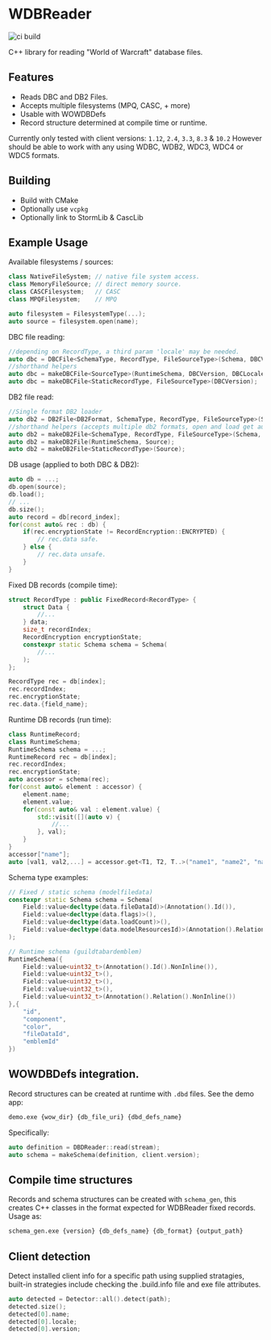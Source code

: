 # WDBReader

![ci build](https://github.com/Frostshake/WDBReader/actions/workflows/wdbreader.yml/badge.svg?branch=main)

C++ library for reading "World of Warcraft" database files.

## Features

- Reads DBC and DB2 Files.
- Accepts multiple filesystems (MPQ, CASC, + more)
- Usable with WOWDBDefs
- Record structure determined at compile time or runtime.

Currently only tested with client versions: `1.12`, `2.4`, `3.3`, `8.3` & `10.2`
However should be able to work with any using WDBC, WDB2, WDC3, WDC4 or WDC5 formats.

## Building

- Build with CMake
- Optionally use `vcpkg`
- Optionally link to StormLib & CascLib

## Example Usage

Available filesystems / sources:
```cpp
class NativeFileSystem; // native file system access.
class MemoryFileSource; // direct memory source.
class CASCFilesystem;   // CASC
class MPQFilesystem;    // MPQ

auto filesystem = FilesystemType(...);
auto source = filesystem.open(name);
```

DBC file reading:
```cpp
//depending on RecordType, a third param 'locale' may be needed. 
auto dbc = DBCFile<SchemaType, RecordType, FileSourceType>(Schema, DBCVersion);
//shorthand helpers
auto dbc = makeDBCFile<SourceType>(RuntimeSchema, DBCVersion, DBCLocale);
auto dbc = makeDBCFile<StaticRecordType, FileSourceType>(DBCVersion);
```

DB2 file read:
```cpp
//Single format DB2 loader
auto db2 = DB2File<DB2Format, SchemaType, RecordType, FileSourceType>(Schema);
//shorthand helpers (accepts multiple db2 formats, open and load get automatically called.)
auto db2 = makeDB2File<SchemaType, RecordType, FileSourceType>(Schema, Source);     
auto db2 = makeDB2File(RuntimeSchema, Source);
auto db2 = makeDB2File<StaticRecordType>(Source);
```

DB usage (applied to both DBC & DB2):
```cpp
auto db = ...;
db.open(source);
db.load();
// ...
db.size();
auto record = db[record_index];
for(const auto& rec : db) {
    if(rec.encryptionState != RecordEncryption::ENCRYPTED) {
        // rec.data safe.
    } else {
        // rec.data unsafe.
    }
}
```

Fixed DB records (compile time):
```cpp
struct RecordType : public FixedRecord<RecordType> {
    struct Data {
        //...
    } data;
    size_t recordIndex;
    RecordEncryption encryptionState;
    constexpr static Schema schema = Schema(
        //...
    );
};

RecordType rec = db[index];
rec.recordIndex;
rec.encryptionState;
rec.data.{field_name};
```

Runtime DB records (run time):
```cpp
class RuntimeRecord;
class RuntimeSchema;
RuntimeSchema schema = ...;
RuntimeRecord rec = db[index];
rec.recordIndex;
rec.encryptionState;
auto accessor = schema(rec);
for(const auto& element : accessor) {
    element.name;
    element.value;
    for(const auto& val : element.value) {
        std::visit([](auto v) {
            //...
        }, val);
    }
}
accessor["name"];
auto [val1, val2,...] = accessor.get<T1, T2, T..>("name1", "name2", "name"...);
```

Schema type examples:
```cpp
// Fixed / static schema (modelfiledata)
constexpr static Schema schema = Schema(
    Field::value<decltype(data.fileDataId)>(Annotation().Id()),
    Field::value<decltype(data.flags)>(),
    Field::value<decltype(data.loadCount)>(),
    Field::value<decltype(data.modelResourcesId)>(Annotation().Relation())
);

// Runtime schema (guildtabardemblem)
RuntimeSchema({
    Field::value<uint32_t>(Annotation().Id().NonInline()),
    Field::value<uint32_t>(),
    Field::value<uint32_t>(),
    Field::value<uint32_t>(),
    Field::value<uint32_t>(Annotation().Relation().NonInline())
},{
    "id",
    "component",
    "color",
    "fileDataId",
    "emblemId"
})
```

## WOWDBDefs integration.

Record structures can be created at runtime with `.dbd` files. See the demo app:
```bash
demo.exe {wow_dir} {db_file_uri} {dbd_defs_name}
```
Specifically:
```cpp
auto definition = DBDReader::read(stream);
auto schema = makeSchema(definition, client.version);
```

## Compile time structures

Records and schema structures can be created with `schema_gen`, this creates C++ classes in the format expected for WDBReader fixed records. Usage as:
```bash
schema_gen.exe {version} {db_defs_name} {db_format} {output_path}
```

## Client detection
Detect installed client info for a specific path using supplied stratagies, built-in strategies include checking the .build.info file and exe file attributes.
```cpp
auto detected = Detector::all().detect(path);
detected.size();
detected[0].name;
detected[0].locale;
detected[0].version;
```
